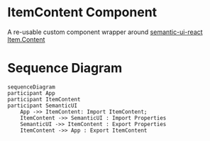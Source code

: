 # ItemContent Component

A re-usable custom component wrapper around [semantic-ui-react Item.Content](https://react.semantic-ui.com/views/item)

# Sequence Diagram

```mermaid
sequenceDiagram
participant App
participant ItemContent
participant SemanticUI
    App ->> ItemContent: Import ItemContent;
    ItemContent ->> SemanticUI : Import Properties
    SemanticUI ->> ItemContent : Export Properties
    ItemContent ->> App : Export ItemContent
```
